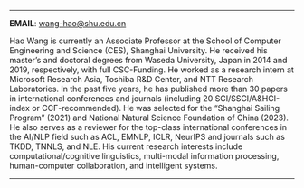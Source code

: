 
---

**EMAIL**: <wang-hao@shu.edu.cn>

Hao Wang is currently an Associate Professor at the School of Computer Engineering and Science (CES), Shanghai University. He received his master’s and doctoral degrees from Waseda University, Japan in 2014 and 2019, respectively, with full CSC-Funding. He worked as a research intern at Microsoft Research Asia, Toshiba R&D Center, and NTT Research Laboratories. In the past five years, he has published more than 30 papers in international conferences and journals (including 20 SCI/SSCI/A&HCI-index or CCF-recommended). He was selected for the “Shanghai Sailing Program” (2021) and National Natural Science Foundation of China (2023). He also serves as a reviewer for the top-class international conferences in the AI/NLP field such as ACL, EMNLP, ICLR, NeurIPS and journals such as TKDD, TNNLS, and NLE. His current research interests include computational/cognitive linguistics, multi-modal information processing, human-computer collaboration, and intelligent systems.

---
